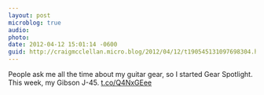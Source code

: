 ```yaml
---
layout: post
microblog: true
audio: 
photo: 
date: 2012-04-12 15:01:14 -0600
guid: http://craigmcclellan.micro.blog/2012/04/12/t190545131097698304.html
---
```

People ask me all the time about my guitar gear, so I started Gear Spotlight. This week, my Gibson J-45.
[t.co/Q4NxGEee](http://t.co/Q4NxGEee)
